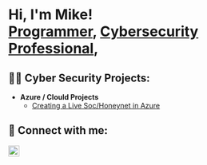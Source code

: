 <h1>Hi, I'm Mike! <br/><a href="https://github.com/joshmadakor1">Programmer</a>, <a href="https://www.linkedin.com/in/joshmadakor/">Cybersecurity Professional</a>, <a href="https://www.youtube.com/c/joshmadakor"></a></h1>

<h2>👨‍💻 Cyber Security Projects:</h2>

- <b>Azure / Clould Projects</b>
  - [Creating a Live Soc/Honeynet in Azure](https://github.com/joshmadakor1/Algorithms-Practice)
<h2>

<h2> 🤳 Connect with me:</h2>


[<img align="left" alt="MichaelKomolafe | LinkedIn" width="22px" src="https://cdn.jsdelivr.net/npm/simple-icons@v3/icons/linkedin.svg" />][linkedin]


[linkedin]: https://www.linkedin.com/login
